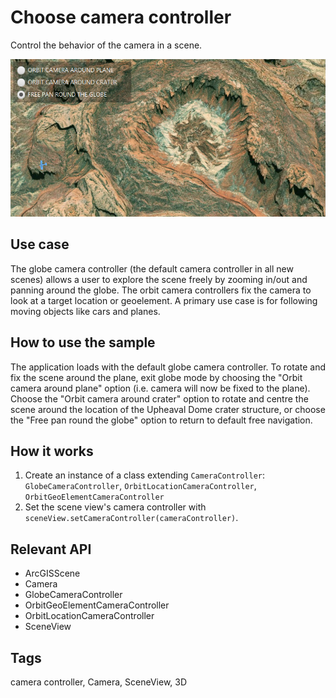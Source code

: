 <h1>Choose camera controller</h1>

<p>Control the behavior of the camera in a scene.</p>

<p><img src="ChooseCameraController.png"/></p>

<h2>Use case</h2>

<p>The globe camera controller (the default camera controller in all new scenes) allows a user to explore the scene freely by zooming in/out and panning around the globe. The orbit camera controllers fix the camera to look at a target location or geoelement. A primary use case is for following moving objects like cars and planes.</p>

<h2>How to use the sample</h2>

<p> The application loads with the default globe camera controller. To rotate and fix the scene around the plane, exit globe mode by choosing the "Orbit camera around plane" option (i.e. camera will now be fixed to the plane). Choose the "Orbit camera around crater" option to rotate and centre the scene around the location of the Upheaval Dome crater structure, or choose the "Free pan round the globe" option to return to default free navigation.</p>                                   

<h2>How it works</h2>

<ol>
  <li>Create an instance of a class extending <code>CameraController</code>: <code>GlobeCameraController</code>, <code>OrbitLocationCameraController</code>, <code>OrbitGeoElementCameraController</code></li>
  <li>Set the scene view's camera controller with <code>sceneView.setCameraController(cameraController)</code>.</li>
</ol>

<h2>Relevant API</h2>

<ul>
  <li>ArcGISScene</li>
  <li>Camera</li>
  <li>GlobeCameraController</li>
  <li>OrbitGeoElementCameraController</li>
  <li>OrbitLocationCameraController</li>
  <li>SceneView</li>
</ul>

<h2>Tags</h2>

camera controller, Camera, SceneView, 3D


